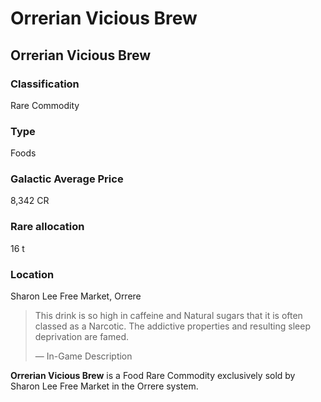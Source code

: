 # Orrerian Vicious Brew
## Orrerian Vicious Brew

### Classification

Rare Commodity

### Type

Foods

### Galactic Average Price

8,342 CR

### Rare allocation

16 t

### Location

Sharon Lee Free Market, Orrere

> 
> 
> This drink is so high in caffeine and Natural sugars that it is often classed as a Narcotic. The addictive properties and resulting sleep deprivation are famed.
> 
> 
> — In-Game Description
> 

**Orrerian Vicious Brew** is a Food Rare Commodity exclusively sold by Sharon Lee Free Market in the Orrere system.
